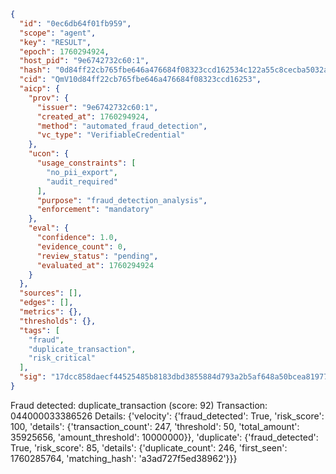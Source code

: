 ```json
{
  "id": "0ec6db64f01fb959",
  "scope": "agent",
  "key": "RESULT",
  "epoch": 1760294924,
  "host_pid": "9e6742732c60:1",
  "hash": "0d84ff22cb765fbe646a476684f08323ccd162534c122a55c8cecba5032af43d",
  "cid": "QmV10d84ff22cb765fbe646a476684f08323ccd16253",
  "aicp": {
    "prov": {
      "issuer": "9e6742732c60:1",
      "created_at": 1760294924,
      "method": "automated_fraud_detection",
      "vc_type": "VerifiableCredential"
    },
    "ucon": {
      "usage_constraints": [
        "no_pii_export",
        "audit_required"
      ],
      "purpose": "fraud_detection_analysis",
      "enforcement": "mandatory"
    },
    "eval": {
      "confidence": 1.0,
      "evidence_count": 0,
      "review_status": "pending",
      "evaluated_at": 1760294924
    }
  },
  "sources": [],
  "edges": [],
  "metrics": {},
  "thresholds": {},
  "tags": [
    "fraud",
    "duplicate_transaction",
    "risk_critical"
  ],
  "sig": "17dcc858daecf44525485b8183dbd3855884d793a2b5af648a50bcea819775e2"
}
```

Fraud detected: duplicate_transaction (score: 92)
Transaction: 044000033386526
Details: {'velocity': {'fraud_detected': True, 'risk_score': 100, 'details': {'transaction_count': 247, 'threshold': 50, 'total_amount': 35925656, 'amount_threshold': 10000000}}, 'duplicate': {'fraud_detected': True, 'risk_score': 85, 'details': {'duplicate_count': 246, 'first_seen': 1760285764, 'matching_hash': 'a3ad727f5ed38962'}}}